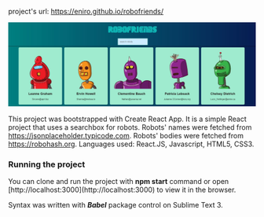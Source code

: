 project's url: https://eniro.github.io/robofriends/

![robofriends screenshot](https://github.com/eniro/robofriends/blob/master/robo.JPG)


This project was bootstrapped with Create React App. 
It is a simple React project that uses a searchbox for robots. Robots' names were fetched from https://jsonplaceholder.typicode.com. Robots' bodies were fetched from https://robohash.org. 
Languages used: React.JS, Javascript, HTML5, CSS3.


<h3>Running the project</h3>
You can clone and run the project with <b>npm start</b> command or open [http://localhost:3000](http://localhost:3000) to view it in the browser.

Syntax was written with <i><b>Babel</i></b> package control on Sublime Text 3.
